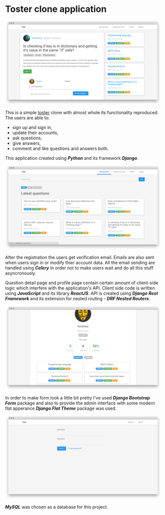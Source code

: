 # Toster clone application

![Detail question screenshot](./screenshots/screen2-tost.png)

This is a simple [toster](https://toster.ru/) clone with almost whole its functionality reproduced. The users are able to:

+ sign up and sign in, 
+ update their accounts, 
+ ask questions, 
+ give answers, 
+ comment and like questions and answers both.

This application created using ***Python*** and its framework ***Django***.

![List questions screenshot](./screenshots/screen1-tost.png)
 
After the registration the users get verification email. Emails are also sent when users sign in or modify thier account data. All the email sending are handled using ***Celery*** in order not to make users wait and do all this stuff asyncronously.

Question detail page and profile page contain certain amount of client-side logic which interfere with the application's API. Client side code is written using ***JavaScript*** and its library ***ReactJS***. API is created using ***Django Rest Framework*** and its extension for nested routing - ***DRF Nested Routers***.

![Profile screenshot](./screenshots/screen3-tost.png)

In order to make form look a little bit pretty I've used ***Django Bootstrap Form*** package and also to provide the admin interface with some modern flat apperance ***Django Flat Theme*** package was used.

![Sign in form screenshot](./screenshots/screen4-tost.png)

***MySQL*** was chosen as a database for this project.
